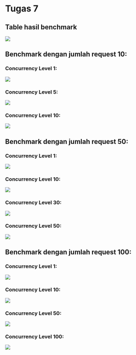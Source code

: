 # Tugas 7

## Table hasil benchmark
![](Screenshots/Tugas_7.png)  


## Benchmark dengan jumlah request 10:
### Concurrency Level 1:
![](Screenshots/n10-c1.png)

### Concurrency Level 5:
![](Screenshots/n10-c5.png)

### Concurrency Level 10:
![](Screenshots/n10-c10.png)  


## Benchmark dengan jumlah request 50:
### Concurrency Level 1:
![](Screenshots/n50-c1.png)

### Concurrency Level 10:
![](Screenshots/n50-c10.png)

### Concurrency Level 30:
![](Screenshots/n50-c30.png)

### Concurrency Level 50:
![](Screenshots/n50-c50.png)  


## Benchmark dengan jumlah request 100:
### Concurrency Level 1:
![](Screenshots/n100-c1.png)

### Concurrency Level 10:
![](Screenshots/n100-c10.png)

### Concurrency Level 50:
![](Screenshots/n100-c50.png)

### Concurrency Level 100:
![](Screenshots/n100-c100.png)